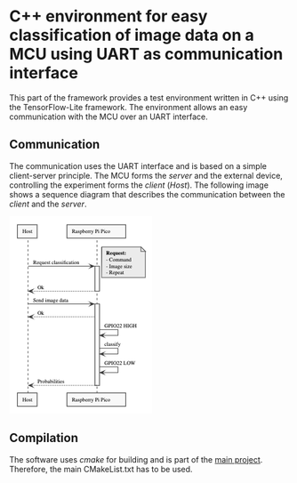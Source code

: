 # C++ environment for easy classification of image data on a MCU using UART as communication interface
This part of the framework provides a test environment written in C++ using the TensorFlow-Lite framework. The environment allows an easy communication with the MCU over an UART interface.

## Communication
The communication uses the UART interface and is based on a simple client-server principle. The MCU forms the _server_ and the external device, controlling the experiment forms the _client_ (_Host_).
The following image shows a sequence diagram that describes the communication between the _client_ and the _server_.

<img src="img/communication.png">

## Compilation
The software uses _cmake_ for building and is part of the [main project](https://github.com/widmannthomas/convolutional_neural_network_energy_improvement). Therefore, the main CMakeList.txt has to be used.